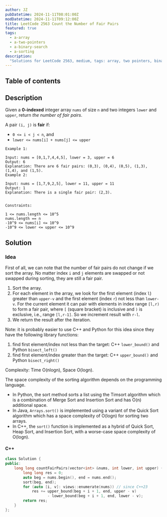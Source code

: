 ```yaml
---
author: JZ
pubDatetime: 2024-11-11T08:01:00Z
modDatetime: 2024-11-11T09:12:00Z
title: LeetCode 2563 Count the Number of Fair Pairs
featured: true
tags:
  - a-array
  - a-two-pointers
  - a-binary-search
  - a-sorting
description:
  "Solutions for LeetCode 2563, medium, tags: array, two pointers, binary search, sorting."
---
```


## Table of contents

## Description

Given a **0-indexed** integer array `nums` of size `n` and two integers `lower` and `upper`, return _the number of fair pairs_.

A pair `(i, j)` is **fair** if:

-   `0 <= i < j < n`, and
-   `lower <= nums[i] + nums[j] <= upper`

```
Example 1:

Input: nums = [0,1,7,4,4,5], lower = 3, upper = 6
Output: 6
Explanation: There are 6 fair pairs: (0,3), (0,4), (0,5), (1,3), (1,4), and (1,5).
Example 2:

Input: nums = [1,7,9,2,5], lower = 11, upper = 11
Output: 1
Explanation: There is a single fair pair: (2,3).
 

Constraints:

1 <= nums.length <= 10^5
nums.length == n
-10^9 <= nums[i] <= 10^9
-10^9 <= lower <= upper <= 10^9
```

## Solution

### Idea

First of all, we can note that the number of fair pairs do not change if we sort the array. No matter index `i` and `j` elements are swapped or not swapped during sorting, they are still a fair pair.

1. Sort the array.
2. For each element in the array, we look for the first element (index `l`) greater than `upper-v` and the first element (index `r`) not less than `lower-v`. For the current element it can pair with elements in index range `[l,r)` to form a fair pair, where `[` (square bracket) is inclusive and `)` is exclusive, i.e., range `[l,r-1]`. So we increment result with `r-l`.
3. We return the result after the iteration.

Note: it is probably easier to use C++ and Python for this idea since they have the following library functions:

1. find first element/index not less than the target: C++ `lower_bound()` and Python `bisect_left()`
2. find first element/index greater than the target: C++ `upper_bound()` and Python `bisect_right()`

Complexity: Time O(nlogn), Space O(logn).

The space complexity of the sorting algorithm depends on the programming language.

-   In Python, the sort method sorts a list using the Timsort algorithm which is a combination of Merge Sort and Insertion Sort and has O(n) additional space.
-   In Java, `Arrays.sort()` is implemented using a variant of the Quick Sort algorithm which has a space complexity of O(logn) for sorting two arrays.
-   In C++, the `sort()` function is implemented as a hybrid of Quick Sort, Heap Sort, and Insertion Sort, with a worse-case space complexity of O(logn).

#### C++

```cpp
class Solution {
public:
    long long countFairPairs(vector<int> &nums, int lower, int upper) {
        long long res = 0;
        auto beg = nums.begin(), end = nums.end();
        sort(beg, end);
        for (auto [i, v]: views::enumerate(nums)) // since C++23
            res += upper_bound(beg + i + 1, end, upper - v)
                   - lower_bound(beg + i + 1, end, lower - v);
        return res;
    }
};
```
